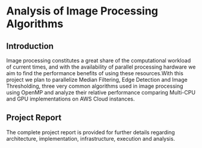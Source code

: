 # Analysis of Image Processing Algorithms 

## Introduction

Image processing constitutes a great share of the computational workload of current times, and with the availability of parallel processing hardware we aim to find the performance benefits of using these resources.With this project we plan to parallelize Median Filtering, Edge Detection and Image Thresholding, three very common algorithms used in image processing using OpenMP and analyze their relative performance comparing Multi-CPU and GPU implementations on AWS Cloud instances.

## Project Report

The complete project report is provided for further details regarding architecture, implementation, infrastructure, execution and analysis.
